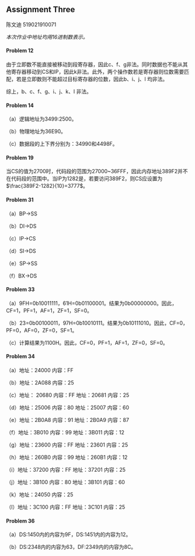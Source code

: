 ## Assignment Three

陈文迪 519021910071

*本次作业中地址均用16进制数表示。*

#### Problem 12

由于立即数不能直接被移动到段寄存器，因此c、f、g非法。同时数据也不能从其他寄存器移动到CS和IP，因此k非法。此外，两个操作数若是寄存器则位数需要匹配，若是立即数则不能超过目标寄存器的位数，因此b、i、j、l 均非法。

综上，b、c、f、g、i、j、k、l 非法。

#### Problem 14

（a）逻辑地址为3499:2500。

（b）物理地址为36E90。

（c）数据段的上下界分别为：34990和4498F。

#### Problem 19

当CS的值为2700时，代码段的范围为27000~36FFF，因此内存地址389F2并不在代码段的范围中。当IP为1282是，若要访问389F2，则CS应设置为$\frac{389F2-1282}{10}=3777$。

#### Problem 31

（a）BP->SS

（b）DI->DS

（c）IP->CS

（d）SI->DS

（e）SP->SS

（f）BX->DS

#### Problem 33

（a）9FH=0b10011111，61H=0b01100001。结果为0b00000000。因此，CF=1，PF=1，AF=1，ZF=1，SF=0。

（b）23=0b00100011，97H=0b10010111。结果为0b10111010。因此，CF=0，PF=0，AF=0，ZF=0，SF=1。

（c）计算结果为1100H。因此，CF=0，PF=1，AF=1，ZF=0，SF=0。

#### Problem 34

（a）地址：24000	内容：FF

（b）地址：2A088	内容：25

（c）地址： 20680	内容：FF	地址：20681	内容：25

（d）地址：25006	内容：80	地址：25007	内容：60

（e）地址：2B0A8	内容：91	地址：2B0A9	内容：87

（f）地址：3B010	内容：99	地址：3B011	内容：12

（g）地址：23600	内容：FF	地址：23601	内容：25

（h）地址：260B0	内容：99	地址：260B1	内容：12

（i）地址：37200	内容：FF	地址：37201	内容：25

（j）地址：3B100	内容：80	地址：3B101	内容：60

（k）地址：24050	内容：25

（l）地址：3C100	内容：FF	地址：3C101	内容：25

#### Problem 36

（a）DS:1450内的内容为9F，DS:1451内的内容为12。

（b）DS:2348内的内容为63，DF:2349内的内容为8C。

